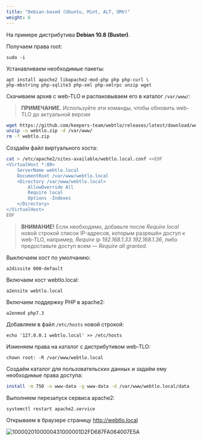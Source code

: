 ```yaml
---
title: "Debian-based (Ubuntu, Mint, ALT, OMV)"
weight: 6
---
```


На примере дистрибутива **Debian 10.8 (Buster)**.

Получаем права root:

`sudo -i`

Устанавливаем необходимые пакеты:
```
apt install apache2 libapache2-mod-php php php-curl \
php-mbstring php-sqlite3 php-xml php-xmlrpc unzip wget
```

Скачиваем архив с web-TLO и распаковываем его в каталог `/var/www/`:

> **ПРИМЕЧАНИЕ.** Используйте эти команды, чтобы обновить web-TLO до актуальной версии

```bash
wget https://github.com/keepers-team/webtlo/releases/latest/download/webtlo.zip
unzip -o webtlo.zip -d /var/www/
rm -f webtlo.zip
```

Создаём файл виртуального хоста:
```bash
cat > /etc/apache2/sites-available/webtlo.local.conf <<EOF
<VirtualHost *:80>
	ServerName webtlo.local
	DocumentRoot /var/www/webtlo.local
	<Directory /var/www/webtlo.local>
		AllowOverride All
		Require local
		Options -Indexes
	</Directory>
</VirtualHost>
EOF
```
> **ВНИМАНИЕ!** Если необходимо, добавьте после _Require local_ новой
> строкой список IP-адресов, которым разрешён доступ к web-TLO, например,
> _Require ip 192.168.1.33 192.168.1.36_, либо предоставьте доступ всем
> _— Require all granted._

Выключаем хост по умолчанию:

`a2dissite 000-default`

Включаем хост webtlo.local:

`a2ensite webtlo.local`

Включаем поддержку PHP в apache2:

`a2enmod php7.3`

Добавляем в файл `/etc/hosts` новой строкой:

`echo '127.0.0.1 webtlo.local' >> /etc/hosts`

Изменяем права на каталог с дистрибутивом web-TLO:

`chown root: -R /var/www/webtlo.local`

Создаём каталог для пользовательских данных и задаём ему необходимые права доступа:

```bash
install -m 750 -o www-data -g www-data -d /var/www/webtlo.local/data
```

Выполняем перезапуск сервиса apache2:

`systemctl restart apache2.service`

Открываем в браузере страницу http://webtlo.local

![1000020100000431000001D2FD687FA064007E5A](https://user-images.githubusercontent.com/1784545/81086181-d6847b80-8f00-11ea-8318-2849458b4078.png)
